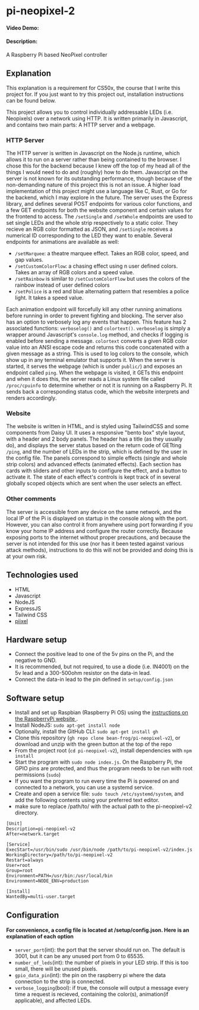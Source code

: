 # pi-neopixel-2
#### Video Demo: 
#### Description:
A Raspberry Pi based NeoPixel controller 

## Explanation
This explanation is a requirement for CS50x, the course that I write this project for. If you just want to try this project out, installation instructions can be found below.

This project allows you to control individually addressable LEDs (i.e. Neopixels) over a network using HTTP. It is written primarily in Javascript, and contains two main parts: A HTTP server and a webpage.

### HTTP Server
The HTTP server is written in Javascript on the Node.js runtime, which allows it to run on a server rather than being contained to the browser. I chose this for the backend because I knew off the top of my head all of the things I would need to do and (roughly) how to do them. Javascript on the server is not known for its outstanding performance, though because of the non-demanding nature of this project this is not an issue. A higher load implementation of this project might use a language like C, Rust, or Go for the backend, which I may explore in the future.
The server uses the Express library, and defines several POST endpoints for various color functions, and a few GET endpoints for both the website component and certain values for the frontend to access. The `/setSingle` and `/setWhole` endpoints are used to set single LEDs and the whole strip respectively to a static color. They recieve an RGB color formatted as JSON, and `/setSingle` receives a numerical ID corresponding to the LED they want to enable. Several endpoints for animations are available as well:
- `/setMarquee`: a theatre marquee effect. Takes an RGB color, speed, and gap values.
- `/setCustomColorFlow`: a chasing effect using n user defined colors. Takes an array of RGB colors and a speed value.
- `/setRainbow` is similar to `/setCustomColorFlow` but uses the colors of the rainbow instead of user defined colors
- `/setPolice` is a red and blue alternating pattern that resembles a police light. It takes a speed value.

Each animation endpoint will forcefully kill any other running animations before running in order to prevent fighting and blocking.
The server also has an option to verbosely log any events that happen. This feature has 2 associated functions: `verboselog()` and `colortext()`. `verboselog` is simply a wrapper around Javascript's `console.log` method, and checks if logging is enabled before sending a message. `colortext` converts a given RGB color value into an ANSI escape code and returns this code concatenated with a given message as a string. This is used to log colors to the console, which show up in any terminal emulator that supports it.
When the server is started, it serves the webpage (which is under `public/`) and exposes an endpoint called `ping`. When the webpage is visited, it GETs this endpoint and when it does this, the server reads a Linux system file called `/proc/cpuinfo` to determine whether or not it is running on a Raspberry Pi. It sends back a corresponding status code, which the website interprets and renders accordingly.

### Website
The website is written in HTML, and is styled using TailwindCSS and some components from Daisy UI. It uses a responsive "bento box" style layout, with a header and 2 body panels. The header has a title (as they usually do), and displays the server status based on the return code of GETting `/ping`, and the number of LEDs in the strip, which is defined by the user in the config file.
The panels correspond to simple effects (single and whole strip colors) and advanced effects (animated effects). Each section has cards with sliders and other inputs to configure the effect, and a button to activate it. The state of each effect's controls is kept track of in several globally scoped objects which are sent when the user selects an effect.
### Other comments
The server is accessible from any device on the same network, and the local IP of the Pi is displayed on startup in the console along with the port. However, you can also control it from anywhere using port forwarding if you know your home IP address and configure the router correctly. Because exposing ports to the internet without proper precautions, and because the server is not intended for this use (nor has it been tested against various attack methods), instructions to do this will not be provided and doing this is at your own risk.

## Technologies used
- HTML
- Javascript
- NodeJS
- ExpressJS
- Tailwind CSS
- [piixel](https://github.com/bjoerge/piixel) 


## Hardware setup
- Connect the positive lead to one of the 5v pins on the Pi, and the negative to GND.
- It is recommended, but not required, to use a diode (i.e. IN4001) on the 5v lead and a 300-500ohm resistor on the data-in lead.
- Connect the data-in lead to the pin defined in `setup/config.json`
## Software setup
- Install and set up Raspbian (Raspberry Pi OS) using the [instructions on the RaspberryPi website ](https://www.raspberrypi.com/software/). 
- Install NodeJS: `sudo apt-get install node`
- Optionally, install the GitHub CLI: `sudo apt-get install gh`
- Clone this repository (`gh repo clone bean-frog/pi-neopixel-v2`), or download and unzip with the green button at the top of the repo
- From the project root (`cd pi-neopixel-v2`), install dependencies with `npm install` 
- Start the program with `sudo node index.js`. On the Raspberry Pi, the GPIO pins are protected, and thus the program needs to be run with root permissions (`sudo`)
- If you want the program to run every time the Pi is powered on and connected to a network, you can use a systemd service.
- Create and open a service file: `sudo touch /etc/systemd/system`, and add the following contents using your preferred text editor.
- make sure to replace /path/to/ with the actual path to the pi-neopixel-v2 directory.
```
[Unit]
Description=pi-neopixel-v2
After=network.target

[Service]
ExecStart=/usr/bin/sudo /usr/bin/node /path/to/pi-neopixel-v2/index.js
WorkingDirectory=/path/to/pi-neopixel-v2
Restart=always
User=root
Group=root
Environment=PATH=/usr/bin:/usr/local/bin
Environment=NODE_ENV=production

[Install]
WantedBy=multi-user.target
```

## Configuration

#### For convenience, a config file is located at /setup/config.json. Here is an explanation of each option
- `server_port`(int): the port that the server should run on. The default is 3001, but it can be any unused port from 0 to 65535.
- `number_of_leds`(int): the number of pixels in your LED strip. If this is too small, there will be unused pixels.
- `gpio_data_pin`(int): the pin on the raspberry pi where the data connection to the strip is connected.
- `verbose_logging`(bool): if true, the console will output a message every time a request is recieved, containing the color(s), animation(if applicable), and affected LEDs.

